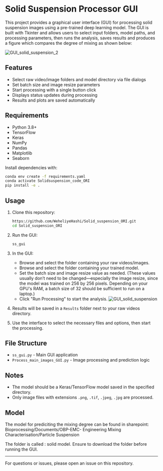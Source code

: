 # Solid Suspension Processor GUI

This project provides a graphical user interface (GUI) for processing solid suspension images using a pre-trained deep learning model. The GUI is built with Tkinter and allows users to select input folders, model paths, and processing parameters, then runs the analysis, saves results and produces a figure which compares the degree of mixing as shown below: 

![GUI_solid_suspension_2](https://github.com/user-attachments/assets/6e4a17ac-b885-460b-be4a-2571fe05ab27)

## Features

- Select raw video/image folders and model directory via file dialogs
- Set batch size and image resize parameters
- Start processing with a single button click
- Displays status updates during processing
- Results and plots are saved automatically

## Requirements

- Python 3.8+
- TensorFlow
- Keras
- NumPy
- Pandas
- Matplotlib
- Seaborn

Install dependencies with:

```sh
conda env create -f requirements.yaml
conda activate Solidsuspension_code_ORI
pip install -e .
```

## Usage

1. Clone this repository:

    ```sh
    https://github.com/WeheliyeHashi/Solid_suspension_ORI.git
    cd Solid_suspension_ORI
    ```

2. Run the GUI:

    ```sh
    ss_gui
    ```

3. In the GUI:
    - Browse and select the folder containing your raw videos/images.
    - Browse and select the folder containing your trained model.
    - Set the batch size and image resize value as needed. (These values usually don’t need to be changed—especially the image resize, since the model was trained on 256 by 256 pixels. Depending on your GPU's RAM, a batch size of 32 should be sufficient to run on a laptop.)
    - Click "Run Processing" to start the analysis.
![GUI_solid_suspension](https://github.com/user-attachments/assets/1ecdffe3-8abb-4e5d-9045-921e77a5fe18)

4. Results will be saved in a `Results` folder next to your raw videos directory.


5. Use the interface to select the necessary files and options, then start the processing.


## File Structure

- `ss_gui.py` - Main GUI application
- `Process_main_images_GUI.py` - Image processing and prediction logic

## Notes

- The model should be a Keras/TensorFlow model saved in the specified directory.
- Only image files with extensions `.png`, `.tif`, `.jpeg`, `.jpg` are processed.

## Model

The model for prediciting the mixing degree can be found in sharepoint: Bioprocessing/Documents/OBP-EMC- Engineering Mixing Characterisation/Particle Suspension

The folder is called : solid model. Ensure to download the folder before running the GUI. 

---

For questions or issues, please open an issue on this repository.
